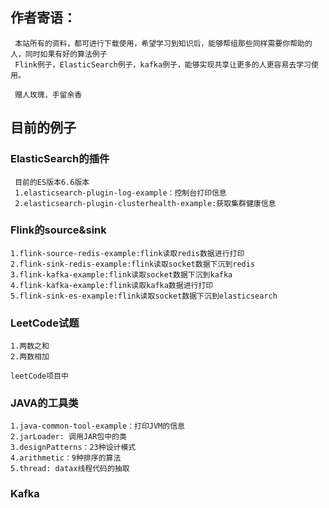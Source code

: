  ## 作者寄语：
     本站所有的资料，都可进行下载使用，希望学习到知识后，能够帮组那些同样需要你帮助的人，同时如果有好的算法例子
     Flink例子，ElasticSearch例子，kafka例子，能够实现共享让更多的人更容易去学习使用。
     
     赠人玫瑰，手留余香
 ##  目前的例子
 ### ElasticSearch的插件
     目前的ES版本6.6版本
     1.elasticsearch-plugin-log-example：控制台打印信息
     2.elasticsearch-plugin-clusterhealth-example:获取集群健康信息
     
 ### Flink的source&sink
    1.flink-source-redis-example:flink读取redis数据进行打印
    2.flink-sink-redis-example:flink读取socket数据下沉到redis
    3.flink-kafka-example:flink读取socket数据下沉到kafka
    4.flink-kafka-example:flink读取kafka数据进行打印
    5.flink-sink-es-example:flink读取socket数据下沉到elasticsearch
    
    
 ### LeetCode试题
    1.两数之和
    2.两数相加
    
    leetCode项目中
 
 ### JAVA的工具类
    1.java-common-tool-example：打印JVM的信息
    2.jarLoader: 调用JAR包中的类
    3.designPatterns：23种设计模式
    4.arithmetic：9种排序的算法
    5.thread: datax线程代码的抽取
    
 ### Kafka
